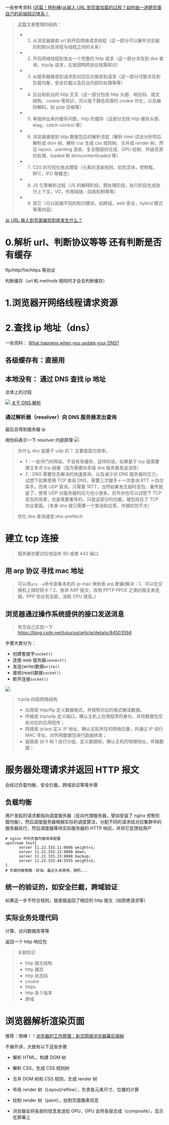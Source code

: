 <!--
 * @Author: your name
 * @Date: 2020-03-21 17:47:15
 * @LastEditTime: 2020-07-06 16:31:47
 * @LastEditors: Please set LastEditors
 * @Description: In User Settings Edit
 * @FilePath: \RW 笔记\计算机网络\http\从输入网址\从输入网址.md
 -->

一些参考资料
[(这篇！特别棒)从输入 URL 到页面加载的过程？如何由一道题完善自己的前端知识体系！](https://zhuanlan.zhihu.com/p/34453198)

> 这篇文章整理的结构：
>
> - 1. 从浏览器接收 url 到开启网络请求线程（这一部分可以展开浏览器的机制以及进程与线程之间的关系）
> - 2. 开启网络线程到发出一个完整的 http 请求（这一部分涉及到 dns 查询，tcp/ip 请求，五层因特网协议栈等知识）
> - 3. 从服务器接收到请求到对应后台接收到请求（这一部分可能涉及到负载均衡，安全拦截以及后台内部的处理等等）
> - 4. 后台和前台的 http 交互（这一部分包括 http 头部、响应码、报文结构、cookie 等知识，可以提下静态资源的 cookie 优化，以及编码解码，如 gzip 压缩等）
> - 5. 单独拎出来的缓存问题，http 的缓存（这部分包括 http 缓存头部，etag，catch-control 等）
> - 6. 浏览器接收到 http 数据包后的解析流程（解析 html-词法分析然后解析成 dom 树、解析 css 生成 css 规则树、合并成 render 树，然后 layout、painting 渲染、复合图层的合成、GPU 绘制、外链资源的处理、loaded 和 domcontentloaded 等）
> - 7. CSS 的可视化格式模型（元素的渲染规则，如包含块，控制框，BFC，IFC 等概念）
> - 8. JS 引擎解析过程（JS 的解释阶段，预处理阶段，执行阶段生成执行上下文，VO，作用域链、回收机制等等）
> - 9. 其它（可以拓展不同的知识模块，如跨域，web 安全，hybrid 模式等等内容）

[从 URL 输入到页面展现到底发生什么？](https://segmentfault.com/a/1190000017184701)

# 0.解析 url、判断协议等等 还有判断是否有缓存

ftp/http/file/https 等协议

判断缓存（url 和 methods 相同时才会去判断缓存）

# 1.浏览器开网络线程请求资源

# 2.查找 ip 地址（dns）

一些资料：
[What happens when you update your DNS?](https://jvns.ca/blog/how-updating-dns-works/)

## 各级缓存有：直接用

## 本地没有： 通过 DNS 查找 ip 地址

总体上的过程

![](https://ae01.alicdn.com/kf/Ue0093d58c1bd4fada4f8209237e0aff71.png)
[关于 DNS 解析](https://segmentfault.com/a/1190000023025244?_ea=51794297)

### 通过解析器（resolver）向 DNS 服务器发出查询

最后会得到服务器 ip

用伪码表示一下 resolver 内部原理
![](https://ae01.alicdn.com/kf/U8b9e0fae68114ddf89d02ed8eff73e1eN.png)

> 为什么 dns 是基于 udp 的？
> 主要是因为效率。
>
> - 1：一些冷门的网站，不会有有缓存，这样的话，如果基于 tcp 就需要建立多次 tcp 链接（因为需要向多级 dns 服务器发送消息）
> - 2：DNS 需要优先解决的快速查询，以及减少对 DNS 服务器的压力。试想下如果使用 TCP 查询 DNS，需要三次握手＋一次查询 RTT ＋四次挥手。而用 UDP 查询，只需要 1RTT，当然如果发生超时丢包，重传就是了，使用 UDP 对服务器的压力也小很多。另外你也可以试想下 TCP 丢包的场景，也是需要重传的，只是这部分的功能，被包括在了 TCP 协议里面。（本身 dns 就只需要一个查询和应答，传输的包不大）

> 优化 dns 查询速度:dns-prefetch

# 建立 tcp 连接

> 服务器也要对应地监听 80 或者 443 端口

## 用 arp 协议 寻找 mac 地址

> 可以用`arp -a`命令查看本机的 ip-mac 映射表
> arp 欺骗(解决：1、可以在交换机上绑好网卡？2、放弃 ARP 报文，改用 PPTP PPOE 之类的报文来连接。PPP 协议有加密，消耗 CPU 很高。)

## 浏览器通过操作系统提供的接口发送消息

> 有空自己实现一下 https://blog.csdn.net/tutucoo/article/details/84503594

步骤大致分为：

- 创建套接字`socket()`
- 连接 web 服务器`connect()`
- 发送(write)数据`write()`
- 接收(read)数据`socket()`
- 断开连接`socket()`

![](https://ae01.alicdn.com/kf/U9f92c9e7e2314fb588bf89e7c3f6b8dbA.png)

> tcp/ip 四层网络结构
>
> - 应用层 http/ftp
>   定义数据格式，并按照对应的格式解读数据。
> - 传输层 tcp/udp
>   定义端口，确认主机上应用程序的身份，并将数据包交给对应的应用程序；
> - 网络层 ip/arp
>   定义 IP 地址，确认主机所在的网络位置，并通过 IP 进行 MAC 寻址，对外网数据包进行路由转发；
> - 链路层
>   对 0 和 1 进行分组，定义数据帧，确认主机的物理地址，传输数据；

# 服务器处理请求并返回 HTTP 报文

会经过负载均衡、安全拦截、跨域验证等等步骤

## 负载均衡

用户发起的请求都指向调度服务器（反向代理服务器，譬如安装了 nginx 控制负载均衡），然后调度服务器根据实际的调度算法，分配不同的请求给对应集群中的服务器执行，然后调度器等待实际服务器的 HTTP 响应，并将它反馈给用户

>

```
# nginx 中的负载均衡简单配置
upstream test{
      server 11.22.333.11:6666 weight=1;
      server 11.22.333.22:8888 down;
      server 11.22.333.33:8888 backup;
      server 11.22.333.44:5555 weight=2;
}
# 负载均衡策略：轮询、最近久未使用、随机...
```

## 统一的验证的，如安全拦截，跨域验证

如果这一步不符合规则，就直接返回了相应的 http 报文（如拒绝请求等）

## 实际业务处理代码

计算、访问数据库等等

返回一个 http 响应包

> 关联知识
>
> - http 报文结构
> - http 缓存
> - http 状态码
> - cookie
> - https
> - http 各个版本
> - 跨域

# 浏览器解析渲染页面

推荐：很棒！！[浏览器的工作原理：新式网络浏览器幕后揭秘](https://www.html5rocks.com/zh/tutorials/internals/howbrowserswork/)

不展开讲，大致有以下这些步骤

- 解析 HTML，构建 DOM 树

- 解析 CSS，生成 CSS 规则树

- 合并 DOM 树和 CSS 规则，生成 render 树

- 布局 render 树（Layout/reflow），负责各元素尺寸、位置的计算

- 绘制 render 树（paint），绘制页面像素信息

- 浏览器会将各层的信息发送给 GPU，GPU 会将各层合成（composite），显示在屏幕上
